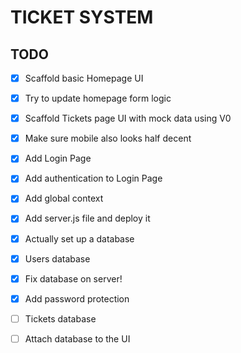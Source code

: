 # TICKET SYSTEM

## TODO

- [x] Scaffold basic Homepage UI
- [x] Try to update homepage form logic

- [X] Scaffold Tickets page UI with mock data using V0
- [X] Make sure mobile also looks half decent

- [X] Add Login Page
- [X] Add authentication to Login Page

- [X] Add global context

- [X] Add server.js file and deploy it

- [X] Actually set up a database
- [X] Users database

 - [X] Fix database on server!

- [X] Add password protection

- [ ] Tickets database
- [ ] Attach database to the UI